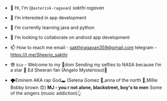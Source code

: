 - 👋 Hi, I’m (```@asterisk-ragavan```) *sakthi ragavan*
- 👀 I’m interested in app development 
- 🌱 I’m currently learning java and python
- 💞️ I’m looking to collaborate on android app development
- 📫 How to reach me email - sakthiragavan359@gmail.com
                     telegram - https://t.me/Sheerio_sakthi 


- 😎 ```bio``` - 
  Welcome to my 👑dom
 Sending my selfies to NASA because I’m a star 🌟
 Ed Sheeran fan (Angelo Mysterioso)🎸

- 🌪️Eminem AKA rap God🕳️
 (Selena Gomez 🍓,anna of the north 🌺,Millie Bobby brown 😍)
 **MJ - you r not alone, blackstreet, boy's to men**
 Some of the singers (music addiction)👆
